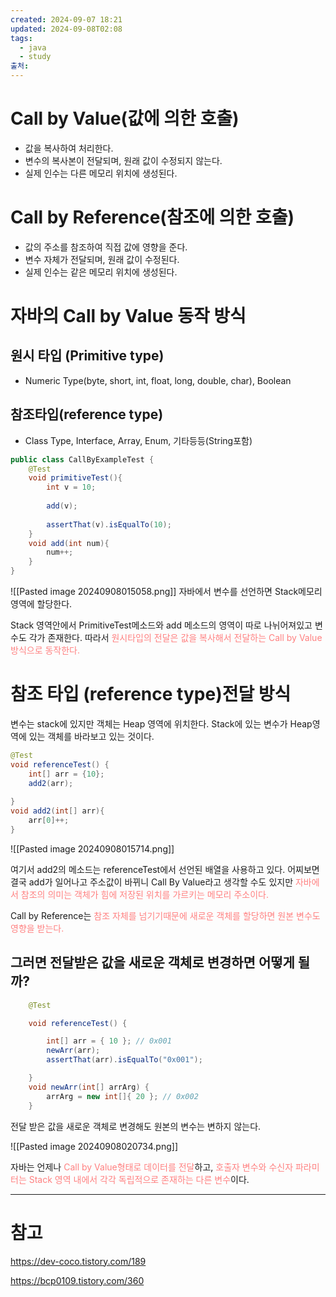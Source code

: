 ```yaml
---
created: 2024-09-07 18:21
updated: 2024-09-08T02:08
tags:
  - java
  - study
출처: 
---
```

# Call by Value(값에 의한 호출)
- 값을 복사하여 처리한다.
- 변수의 복사본이 전달되며, 원래 값이 수정되지 않는다.
- 실제 인수는 다른 메모리 위치에 생성된다.
# Call by Reference(참조에 의한 호출)
- 값의 주소를 참조하여 직접 값에 영향을 준다.
- 변수 자체가 전달되며, 원래 값이 수정된다.
- 실제 인수는 같은 메모리 위치에 생성된다.

# 자바의 Call by Value 동작 방식
## 원시 타입 (Primitive type)
- Numeric Type(byte, short, int, float, long, double, char), Boolean
## 참조타입(reference type)
- Class Type, Interface, Array, Enum, 기타등등(String포함)

```java
public class CallByExampleTest {  
    @Test  
    void primitiveTest(){  
        int v = 10;  
  
        add(v);  
  
        assertThat(v).isEqualTo(10);  
    }  
    void add(int num){  
        num++;  
    }  
}
```

![[Pasted image 20240908015058.png]]
자바에서 변수를 선언하면 Stack메모리 영역에 할당한다.

Stack 영역안에서 PrimitiveTest메소드와 add 메소드의 영역이 따로 나뉘어져있고 변수도 각가 존재한다.
따라서 <span style="color:rgb(255, 128, 128)">원시타입의 전달은 값을 복사해서 전달하는 Call by Value 방식으로 동작한다.</span>


# 참조 타입 (reference type)전달 방식
변수는 stack에 있지만 객체는 Heap 영역에 위치한다. 
Stack에 있는 변수가 Heap영역에 있는 객체를 바라보고 있는 것이다.

``` java
@Test  
void referenceTest() {  
    int[] arr = {10};  
    add2(arr);  
  
}  
void add2(int[] arr){  
    arr[0]++;  
}
```

![[Pasted image 20240908015714.png]]

여기서 add2의 메소드는 referenceTest에서 선언된 배열을 사용하고 있다. 
어찌보면 결국 add가 일어나고 주소값이 바뀌니 Call By Value라고 생각할 수도 있지만 
<span style="color:rgb(255, 128, 128)">자바에서 참조의 의미는 객체가 힘에 저장된 위치를 가르키는 메모리 주소이다.</span>

Call by Reference는 <span style="color:rgb(255, 128, 128)">참조 자체를 넘기기때문에 새로운 객체를 할당하면 원본 변수도 영향을 받는다.</span>

## 그러면 전달받은 값을 새로운 객체로 변경하면 어떻게 될까?
``` java
    @Test

    void referenceTest() {

        int[] arr = { 10 }; // 0x001
        newArr(arr);
        assertThat(arr).isEqualTo("0x001");

    }
    void newArr(int[] arrArg) {
        arrArg = new int[]{ 20 }; // 0x002
    }

```

전달 받은 값을 새로운 객체로 변경해도 원본의 변수는 변하지 않는다. 

![[Pasted image 20240908020734.png]]


자바는 언제나 <span style="color:rgb(255, 128, 128)">Call by Value형태로 데이터를 전달</span>하고, <span style="color:rgb(255, 128, 128)">호출자 변수와 수신자 파라미터는 Stack 영역 내에서 각각 독립적으로 존재하는 다른 변수</span>이다. 


---
# 참고
https://dev-coco.tistory.com/189

https://bcp0109.tistory.com/360
